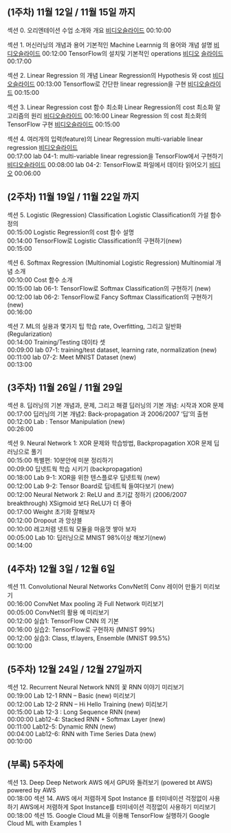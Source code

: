 
## (1주차) 11월 12일 / 11월 15일 까지

섹션 0. 오리엔테이션
수업 소개와 개요	[비디오](https://www.youtube.com/watch?v=BS6O0zOGX4E)[슬라이드](https://hunkim.github.io/ml/lec0.pdf)
00:10:00

섹션 1. 머신러닝의 개념과 용어
기본적인 Machine Learnnig 의 용어와 개념 설명	[비디오](https://www.youtube.com/watch?v=qPMeuL2LIqY)[슬라이드](https://hunkim.github.io/ml/lec1.pdf)
00:12:00
TensorFlow의 설치및 기본적인 operations [비디오](https://youtu.be/-57Ne86Ia8w) [슬라이드](https://docs.google.com/presentation/d/137IlT2N3AYcclqxNuc8j9RDrIeHiYkSZ5JPg_vg9Jqk/edit#slide=id.g1d115b0ec5_0_215)		
00:17:00

섹션 2. Linear Regression 의 개념
Linear Regression의 Hypothesis 와 cost [비디오](https://www.youtube.com/watch?v=Hax03rCn3UI)[슬라이드](https://hunkim.github.io/ml/lec2.pdf)
00:13:00
Tensorflow로 간단한 linear regression을 구현 [비디오](https://youtu.be/mQGwjrStQgg)[슬라이드](https://docs.google.com/presentation/d/12raZrY3d244q6jGuC7EykeSPzjP1-FqofMiNlx5Q52o)
00:15:00

섹션 3. Linear Regression cost 함수 최소화 
Linear Regression의 cost 최소화 알고리즘의 원리	[비디오](https://www.youtube.com/watch?v=TxIVr-nk1so)[슬라이드](https://hunkim.github.io/ml/lec3.pdf)
00:16:00
Linear Regression 의 cost 최소화의 TensorFlow 구현 [비디오](https://youtu.be/Y0EF9VqRuEA)[슬라이드](https://docs.google.com/presentation/d/1Az_ulisKyBH7hVNrQmN_3HyrX1sAxUMqXQvvtaRGYl4)
00:15:00

섹션 4. 여러개의 입력(feature)의 Linear Regression
multi-variable linear regression [비디오](https://youtu.be/kPxpJY6fRkY)[슬라이드](https://docs.google.com/presentation/d/1bHVxjCVvRKjCgtf6OMmxe35nR65LnsERoWSefWscv2I/)		
00:17:00
lab 04-1: multi-variable linear regression을 TensorFlow에서 구현하기	[비디오](https://youtu.be/fZUV3xjoZSM)[슬라이드](https://docs.google.com/presentation/d/1WF5yphSXyzYLG8wmVvOpRmgAlw4vewbK51ZwLAOFZXk)
00:08:00
lab 04-2: TensorFlow로 파일에서 데이타 읽어오기 [비디오](https://youtu.be/o2q4QNnoShY)
00:06:00


## (2주차) 11월 19일 / 11월 22일 까지

섹션 5. Logistic (Regression) Classification
Logistic Classification의 가설 함수 정의		
00:15:00
Logistic Regression의 cost 함수 설명		
00:14:00
TensorFlow로 Logistic Classification의 구현하기(new)		
00:15:00


섹션 6. Softmax Regression (Multinomial Logistic Regression)
Multinomial 개념 소개		
00:10:00
Cost 함수 소개		
00:15:00
lab 06-1: TensorFlow로 Softmax Classification의 구현하기 (new)		
00:12:00
lab 06-2: TensorFlow로 Fancy Softmax Classification의 구현하기 (new)		
00:16:00


섹션 7. ML의 실용과 몇가지 팁
학습 rate, Overfitting, 그리고 일반화 (Regularization)		
00:14:00
Training/Testing 데이타 셋		
00:09:00
lab 07-1: training/test dataset, learning rate, normalization (new)		
00:11:00
lab 07-2: Meet MNIST Dataset (new)		
00:13:00


## (3주차) 11월 26일 / 11월 29일 

섹션 8. 딥러닝의 기본 개념과, 문제, 그리고 해결
딥러닝의 기본 개념: 시작과 XOR 문제		
00:17:00
딥러닝의 기본 개념2: Back-propagation 과 2006/2007 ‘딥’의 출현		
00:12:00
Lab : Tensor Manipulation (new)		
00:26:00


섹션 9. Neural Network 1: XOR 문제와 학습방법, Backpropagation
XOR 문제 딥러닝으로 풀기		
00:15:00
특별편: 10분안에 미분 정리하기		
00:09:00
딥넷트웍 학습 시키기 (backpropagation)		
00:18:00
Lab 9-1: XOR을 위한 텐스플로우 딥넷트웍 (new)		
00:12:00
Lab 9-2: Tensor Board로 딥네트웍 들여다보기 (new)		
00:12:00
Neural Network 2: ReLU and 초기값 정하기 (2006/2007 breakthrough)
XSigmoid 보다 ReLU가 더 좋아		
00:17:00
Weight 초기화 잘해보자		
00:12:00
Dropout 과 앙상블		
00:10:00
레고처렴 넷트웍 모듈을 마음껏 쌓아 보자		
00:05:00
Lab 10: 딥러닝으로 MNIST 98%이상 해보기(new)		
00:14:00


## (4주차) 12월 3일 / 12월 6일 

섹션 11. Convolutional Neural Networks
ConvNet의 Conv 레이어 만들기	미리보기	
00:16:00
ConvNet Max pooling 과 Full Network	미리보기	
00:05:00
ConvNet의 활용 예	미리보기	
00:12:00
실습1: TensorFlow CNN 의 기본		
00:16:00
실습2: TensorFlow로 구현하자 (MNIST 99%)		
00:12:00
실습3: Class, tf.layers, Ensemble (MNIST 99.5%)		
00:10:00



## (5주차) 12월 24일 / 12월 27일까지

섹션 12. Recurrent Neural Network
NN의 꽃 RNN 이야기	미리보기	
00:19:00
Lab 12-1 RNN – Basic (new)	미리보기	
00:12:00
Lab 12-2 RNN – Hi Hello Training (new)	미리보기	
00:15:00
Lab 12-3 : Long Sequence RNN (new)		
00:00:00
Lab12-4: Stacked RNN + Softmax Layer (new)		
00:11:00
Lab12-5: Dynamic RNN (new)		
00:04:00
Lab12-6: RNN with Time Series Data (new)		
00:10:00

## (부록) 5주차에 

섹션 13. Deep Deep Network AWS 에서 GPU와 돌려보기 (powered bt AWS)
powered by AWS		
00:18:00
섹션 14. AWS 에서 저렴하게 Spot Instance 를 터미네이션 걱정없이 사용하기
AWS에서 저렴하게 Spot Instance를 터미네이션 걱정없이 사용하기	미리보기	
00:18:00
섹션 15. Google Cloud ML을 이용해 TensorFlow 실행하기
Google Cloud ML with Examples 1



